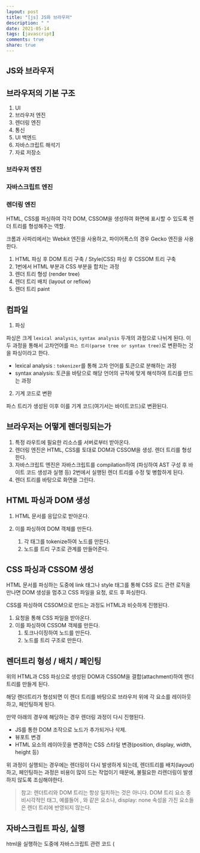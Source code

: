 ```yaml
---
layout: post
title: "[js] JS와 브라우저"
description: " "
date: 2021-05-14
tags: [javascript]
comments: true
share: true
---
```


## JS와 브라우저
## 브라우저의 기본 구조
1. UI
2. 브라우저 엔진
3. 렌더링 엔진
4. 통신
5. UI 백엔드
6. 자바스크립트 해석기
7. 자료 저장소

### 브라우저 엔진

### 자바스크립트 엔진

### 렌더링 엔진

HTML, CSS를 파싱하여 각각 DOM, CSSOM을 생성하여 화면에 표시할 수 있도록 렌더 트리를 형성해주는 역할.

크롬과 사파리에서는 Webkit 엔진을 사용하고, 파이어폭스의 경우 Gecko 엔진을 사용한다.

1. HTML 파싱 후 DOM 트리 구축 / Style(CSS) 파싱 후 CSSOM 트리 구축
2. 1번에서 HTML 부분과 CSS 부분을 합치는 과정
3. 렌더 트리 형성 (render tree)
4. 렌더 트리 배치 (layout or reflow)
5. 렌더 트리 paint

## 컴파일

1.  파싱

파싱은 크게  `lexical analysis`,  `syntax analysis` 두개의 과정으로 나뉘게 된다. 이 두 과정을 통해서 고차언어를 `파스 트리(parse tree or syntax tree)`로 변환하는 것을 파싱이라고 한다.

- lexical analysis : `tokenizer`를 통해 고차 언어를 토큰으로 분해하는 과정
- syntax analysis: 토큰을 바탕으로 해당 언어의 규칙에 맞게 해석하여 트리를 만드는 과정

2. 기계 코드로 변환

파스 트리가 생성된 이후 이를 기계 코드(여기서는 바이트코드)로 변환된다.


## 브라우저는 어떻게 렌더링되는가
1. 특정 라우트에 필요한 리소스를 서버로부터 받아온다.
2. 렌더링 엔진은 HTML, CSS를 토대로 DOM과 CSSOM을 생성. 렌더 트리를 형성한다.
3. 자바스크립트 엔진은 자바스크립트를 compilation하여 (파싱하여 AST 구성 후 바이트 코드 생성과 실행 등) 2번에서 실행된 렌더 트리를 수정 및 병합하게 된다.
4. 렌더 트리를 바탕으로 화면을 그린다.


## HTML 파싱과 DOM 생성
1. HTML 문서를 응답으로 받아온다.

2. 이를 파싱하여 DOM 객체를 만든다.
    1. 각 태그를 tokenize하여 노드를 만든다.
    2. 노드를 트리 구조로 관계를 만들어준다.

## CSS 파싱과 CSSOM 생성
HTML 문서를 파싱하는 도중에 link 태그나 style 태그를 통해 CSS 로드 관련 로직을 만나면 DOM 생성을 멈추고 CSS 파일을 요청, 로드 후 파싱한다.

CSS를 파싱하여 CSSOM으로 만드는 과정도 HTML과 비슷하게 진행된다.

1. 요청을 통해 CSS 파일을 받아온다.
2. 이를 파싱하여 CSSOM 객체를 만든다.
    1. 토크나이징하여 노드를 만든다.
    2. 노드를 트리 구조로 만든다.

## 렌더트리 형성 / 배치 / 페인팅

위의 HTML과 CSS 파싱으로 생성된 DOM과 CSSOM을 결합(attachment)하여 렌더 트리를 만들게 된다.

해당 렌더트리가 형성되면 이 렌더 트리를 바탕으로 브라우저 위에 각 요소를 레이아웃하고, 페인팅하게 된다.

만약 아래의 경우에 해당하는 경우 렌더링 과정이 다시 진행된다.

- JS를 통한 DOM 조작으로 노드가 추가되거나 삭제.
- 뷰포트 변경
- HTML 요소의 레이아웃을 변경하는 CSS 스타일 변경(position, display, width, height 등)

위 과정이 실행되는 경우에는 렌더링이 다시 발생하게 되는데,  렌더트리를 배치(layout)하고, 페인팅하는 과정은 비용이 많이 드는 작업이기 때문에, 불필요한 리렌더링이 발생하지 않도록 조심해야한다.

> 참고: 렌더트리와 DOM 트리는 항상 일치하는 것은 아니다. DOM 트리 요소 중 비시각적인 태그, 예를들어 <head>, <meta>와 같은 요소나, display: none 속성을 가진 요소들은 렌더 트리에 반영되지 않는다.


## 자바스크립트 파싱, 실행

html을 실행하는 도중에 자바스크립트 관련 코드 (<script> 태그와 같은) 를 만나게 되면, DOM 생성이 일시 중지되고, 자바스크립트 관련 코드를 받아오게 된다.

해당 자바스크립트 파일을 받아오게 되면, 이 파일은 렌더링 엔진이 아닌 자바스크립트 엔진을 통해 해석되고, 렌더링 엔진은 작업으로 돌아가게 된다.

1. 자바스크립트 코드 파싱
    1. lexical analysis. 소스코드를 토크나이징하여 토큰으로 분해한다.
    2. syntatic analysis. 위 과정으로부터 나온 토큰을 언어의 규칙을 바탕으로 해석하여 AST(Absctract Syntax Tree)를 생성
2. AST를 바탕으로 바이트코드로 변환
3. 인터프리터에 의해 실행

### 리플로우, 리페인트

자바스크립트에서 DOM API를 통해서 DOM을 조작하는 경우에, 렌더 트리가 변경되어, 배치(layout), paint 과정이 다시 발생할 수 있다.

만약에 layout을 바꾸는 position, width, height, 노드의 추가 및 삭제 등이 일어나는 경우에는 reflow가 발생한다.

만약 layout을 변경하지 않는 경우라면 reflow는 일어나지 않고 repaint만 발생한다.


## 왜 <script> 태그는 하단에 위치할까?
스크립트 태그를 하단에 위치시키는 이유는 두가지로 요약할 수 있다.

1. 페이지 로딩 속도 개선

위에서 설명한 렌더링 엔진과 자바스크립트 엔진은 병렬처리를 하지 않는다. 위에서 설명한 것과 같이, HTML 문서를 파싱하는 도중에 CSS, JS와 관련된 부분을 만나면 파싱을 멈추고, CSS, JS 관련 부분을 처리(파싱, 실행)하게된다.

이로 인해서, HTML 파싱이 지연되면 그만큼 페이지의 로딩이 느려진다.  실제 렌더링 엔진은 렌더 트리가 모두 완성된 후 요소를 배치하고 페인트하는 것이 아니라, 점진적으로 이를 그려나가는데,  만약 블로킹이 되는 경우에는 이마저도 진행되지 않는다.

2. DOM API 사용

만약 <script> 태그 내에서 DOM API를 통해서 DOM을 직접 조작하려고하는데, 아직 HTML 파싱이 되지 않은 상황이라 DOM에 해당 요소(태그)가 존재하지 않는 경우에는 에러가 날 수 있다.  따라서 스크립트 태그가 CSS와 같이 <head> 태그 내부에 존재한다면, 이로 인해 에러가 발생할  수도 있다.



#javascript